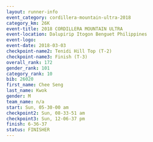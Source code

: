 ```yaml
---
layout: runner-info 
event_category: cordillera-mountain-ultra-2018 
category_km: 26K 
event-title: 2018 CORDILLERA MOUNTAIN ULTRA 
event-location: Dalupirip Itogon Benguet Philippines 
event-logo: 
event-date: 2018-03-03 
checkpoint-name2: Tenidi Hill Top (T-2) 
checkpoint-name3: Finish (T-3) 
overall_rank: 172
gender_rank: 101
category_rank: 10
bib: 26020
first_name: Chee Seng
last_name: Kwok
gender: M
team_name: n/a
start: Sun, 05-30-00 am
checkpoint2: Sun, 08-33-51 am
checkpoint3: Sun, 12-06-37 pm
finish: 6-36-37
status: FINISHER
---
```

